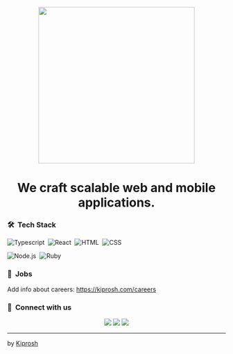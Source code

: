 <p align="center"><img src="https://res.cloudinary.com/trackive/image/upload//kiprosh%202.0/logo.svg" width="360px"></p>

<h1 align="center">We craft scalable web and mobile applications.</h1>

### 🛠 &nbsp;Tech Stack

![Typescript](https://img.shields.io/badge/-Typescript-05122A?style=flat&logo=typescript)&nbsp;
![React](https://img.shields.io/badge/-React-05122A?style=flat&logo=react)&nbsp;
![HTML](https://img.shields.io/badge/-HTML-05122A?style=flat&logo=HTML5)&nbsp;
![CSS](https://img.shields.io/badge/-CSS-05122A?style=flat&logo=CSS3&logoColor=1572B6)&nbsp;

![Node.js](https://img.shields.io/badge/-Node.js-05122A?style=flat&logo=node.js&logoColor=339933)&nbsp;
![Ruby](https://img.shields.io/badge/-Ruby-05122A?style=flat&logo=ruby&logoColor=A91401)

### 🚀 &nbsp;Jobs

Add info about careers: https://kiprosh.com/careers
&nbsp;

### :link: &nbsp;Connect with us

<p align="center">
<a target="_blank" rel="noopener" href="https://www.linkedin.com/company/kiprosh/mycompany/"><img src="https://img.shields.io/badge/-Kiprosh-0E76A8?style=for-the-badge&logo=linkedin"/></a>
<a target="_blank" rel="noopener" href="mailto:hello@kiprosh.com"><img src="https://img.shields.io/badge/-hello@kiprosh.com-D14836?style=for-the-badge&logo=gmail&logoColor=white"/></a>
<a target="_blank" rel="noopener" href="https://twitter.com/KiproshHQ"><img src="https://img.shields.io/badge/-Twitter-1DA1F2?style=for-the-badge&logo=twitter&logoColor=white"/></a>
</p>

---
by [Kiprosh](https://www.kiprosh.com)
